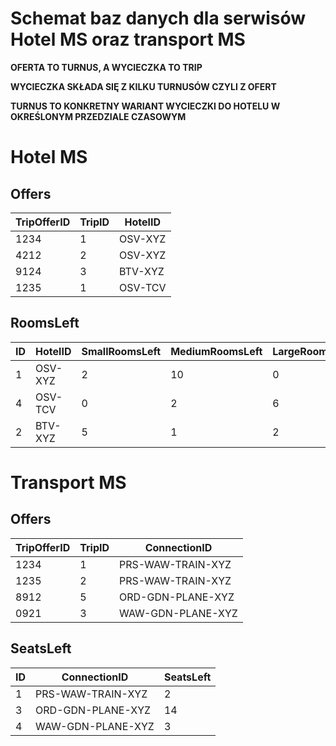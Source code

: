 # Schemat baz danych dla serwisów Hotel MS oraz transport MS

**OFERTA TO TURNUS, A WYCIECZKA TO TRIP**

**WYCIECZKA SKŁADA SIĘ Z KILKU TURNUSÓW CZYLI Z OFERT**

**TURNUS TO KONKRETNY WARIANT WYCIECZKI DO HOTELU W OKREŚLONYM PRZEDZIALE CZASOWYM**

# Hotel MS

## Offers

| TripOfferID | TripID | HotelID |
|-------------|--------|---------|
| 1234        | 1      | OSV-XYZ |
| 4212        | 2      | OSV-XYZ |
| 9124        | 3      | BTV-XYZ |
| 1235        | 1      | OSV-TCV |

## RoomsLeft

| ID | HotelID | SmallRoomsLeft | MediumRoomsLeft | LargeRoomsLeft | ApartmentRoomsLeft | StudioRoomsLeft |
|----|---------|----------------|-----------------|----------------|--------------------|-----------------|
| 1  | OSV-XYZ | 2              | 10              | 0              | 15                 | 1               |
| 4  | OSV-TCV | 0              | 2               | 6              | 3                  | 0               |
| 2  | BTV-XYZ | 5              | 1               | 2              | 0                  | 2               |

# Transport MS

## Offers

| TripOfferID | TripID | ConnectionID      |
|-------------|--------|-------------------|
| 1234        | 1      | PRS-WAW-TRAIN-XYZ |
| 1235        | 2      | PRS-WAW-TRAIN-XYZ |
| 8912        | 5      | ORD-GDN-PLANE-XYZ |
| 0921        | 3      | WAW-GDN-PLANE-XYZ |

## SeatsLeft

| ID | ConnectionID      | SeatsLeft |
|----|-------------------|-----------|
| 1  | PRS-WAW-TRAIN-XYZ | 2         |
| 3  | ORD-GDN-PLANE-XYZ | 14        |
| 4  | WAW-GDN-PLANE-XYZ | 3         |
